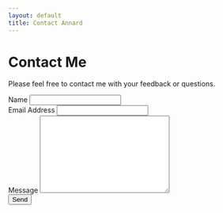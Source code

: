 ```yaml
---
layout: default
title: Contact Annard
---
```


<div id="contact">
  <h1 class="pageTitle">Contact Me</h1>
  <div class="contactContent">
    <p class="intro">Please feel free to contact me with your feedback or questions.</p>
  </div>
  <form action="http://formspree.io/ab_public@mac.com" method="POST">
    <label for="name">Name</label>
    <input type="text" id="name" name="name" class="full-width"><br>
    <label for="email">Email Address</label>
    <input type="email" id="email" name="_replyto" class="full-width"><br>
    <label for="message">Message</label>
    <textarea name="message" id="message" cols="30" rows="10" class="full-width"></textarea><br>
    <input type="submit" value="Send" class="button">
  </form>
</div>
